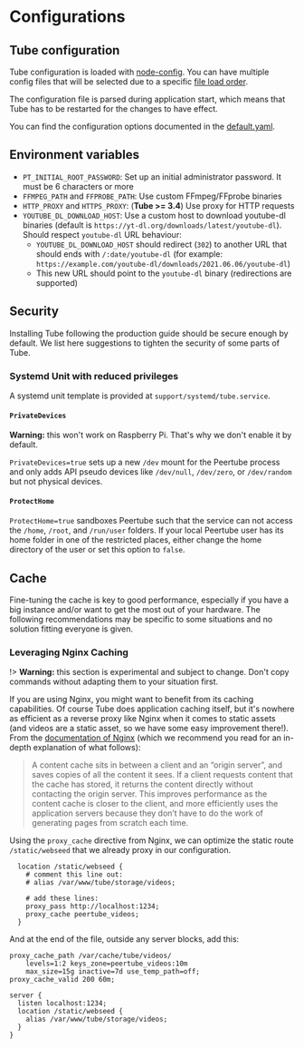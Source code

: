 # Configurations

## Tube configuration

Tube configuration is loaded with [node-config](https://www.npmjs.com/package/config). You can have multiple config files that will be selected due to a specific [file load order](https://github.com/lorenwest/node-config/wiki/Configuration-Files#file-load-order).

The configuration file is parsed during application start, which means that Tube has to be restarted for the changes to have effect.

You can find the configuration options documented in the [default.yaml](https://github.com/Chocobozzz/Tube/blob/develop/config/default.yaml).


## Environment variables

 * `PT_INITIAL_ROOT_PASSWORD`: Set up an initial administrator password. It must be 6 characters or more
 * `FFMPEG_PATH` and `FFPROBE_PATH`: Use custom FFmpeg/FFprobe binaries
 * `HTTP_PROXY` and `HTTPS_PROXY`: (**Tube >= 3.4**) Use proxy for HTTP requests
 * `YOUTUBE_DL_DOWNLOAD_HOST`: Use a custom host to download youtube-dl binaries (default is `https://yt-dl.org/downloads/latest/youtube-dl`). Should respect `youtube-dl` URL behaviour:
   * `YOUTUBE_DL_DOWNLOAD_HOST` should redirect (`302`) to another URL that should ends with `/:date/youtube-dl` (for example: `https://example.com/youtube-dl/downloads/2021.06.06/youtube-dl`)
   * This new URL should point to the `youtube-dl` binary (redirections are supported)


## Security

Installing Tube following the production guide should be secure enough by default. We list here suggestions
to tighten the security of some parts of Tube.

### Systemd Unit with reduced privileges

A systemd unit template is provided at `support/systemd/tube.service`.

#### `PrivateDevices`

<div class="alert alert-warning" role="alert">
  <strong>Warning:</strong> this won't work on Raspberry Pi. That's
  why we don't enable it by default.
</div>

`PrivateDevices=true` sets up a new `/dev` mount for the Peertube process and
only adds API pseudo devices like `/dev/null`, `/dev/zero`, or `/dev/random`
but not physical devices.

#### `ProtectHome`

`ProtectHome=true` sandboxes Peertube such that the service can not access the
`/home`, `/root`, and `/run/user` folders. If your local Peertube user has its
home folder in one of the restricted places, either change the home directory
of the user or set this option to `false`.


## Cache

Fine-tuning the cache is key to good performance, especially if you have a big instance and/or want to
get the most out of your hardware. The following recommendations may be specific to some situations and
no solution fitting everyone is given.

### Leveraging Nginx Caching

!> **Warning:** this section is experimental and subject to change. Don't copy commands without adapting them to your situation first.

If you are using Nginx, you might want to benefit from its caching capabilities. Of course Tube does
application caching itself, but it's nowhere as efficient as a reverse proxy like Nginx when it comes to
static assets (and videos are a static asset, so we have some easy improvement there!). From the [documentation
of Nginx](https://www.nginx.com/blog/nginx-caching-guide/) (which we recommend you read for an in-depth
explanation of what follows):

> A content cache sits in between a client and an “origin server”, and saves copies of all the content it
> sees. If a client requests content that the cache has stored, it returns the content directly without
> contacting the origin server. This improves performance as the content cache is closer to the client,
> and more efficiently uses the application servers because they don’t have to do the work of generating
> pages from scratch each time.

Using the `proxy_cache` directive from Nginx, we can optimize the static route `/static/webseed` that we
already proxy in our configuration.

```nginx
  location /static/webseed {
    # comment this line out:
    # alias /var/www/tube/storage/videos;

    # add these lines:
    proxy_pass http://localhost:1234;
    proxy_cache peertube_videos;
  }
```

And at the end of the file, outside any server blocks, add this:

```nginx
proxy_cache_path /var/cache/tube/videos/
    levels=1:2 keys_zone=peertube_videos:10m
    max_size=15g inactive=7d use_temp_path=off;
proxy_cache_valid 200 60m;

server {
  listen localhost:1234;
  location /static/webseed {
    alias /var/www/tube/storage/videos;
  }
}
```
